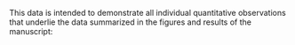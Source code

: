This data is intended to demonstrate all individual quantitative observations that underlie the data summarized in the figures and results of the manuscript:

